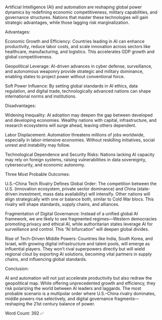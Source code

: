 Artificial Intelligence (AI) and automation are reshaping global power dynamics by redefining economic competitiveness, military capabilities, and governance structures. Nations that master these technologies will gain strategic advantages, while those lagging risk marginalization.

Advantages:

Economic Growth and Efficiency: Countries leading in AI can enhance productivity, reduce labor costs, and scale innovation across sectors like healthcare, manufacturing, and logistics. This accelerates GDP growth and global competitiveness.

Geopolitical Leverage: AI-driven advances in cyber defense, surveillance, and autonomous weaponry provide strategic and military dominance, enabling states to project power without conventional force.

Soft Power Influence: By setting global standards in AI ethics, data regulation, and digital trade, technologically advanced nations can shape international norms and institutions.

Disadvantages:

Widening Inequality: AI adoption may deepen the gap between developed and developing economies. Wealthy nations with capital, infrastructure, and research ecosystems will surge ahead, leaving others dependent.

Labor Displacement: Automation threatens millions of jobs worldwide, especially in labor-intensive economies. Without reskilling initiatives, social unrest and instability may follow.

Technological Dependence and Security Risks: Nations lacking AI capacity may rely on foreign systems, raising vulnerabilities in data sovereignty, cybersecurity, and economic autonomy.

Three Most Probable Outcomes:

U.S.–China Tech Rivalry Defines Global Order: The competition between the U.S. (innovation ecosystem, private sector dominance) and China (state-driven investment, mass data availability) will intensify. Other nations will align strategically with one or balance both, similar to Cold War blocs. This rivalry will shape standards, supply chains, and alliances.

Fragmentation of Digital Governance: Instead of a unified global AI framework, we are likely to see fragmented regimes—Western democracies promoting privacy and ethical AI, while authoritarian states leverage AI for surveillance and control. This “AI bifurcation” will deepen global divides.

Rise of Tech-Driven Middle Powers: Countries like India, South Korea, and Israel, with growing digital infrastructure and talent pools, will emerge as influential players. They won’t rival superpowers directly but will wield regional clout by exporting AI solutions, becoming vital partners in supply chains, and influencing global standards.

Conclusion:

AI and automation will not just accelerate productivity but also redraw the geopolitical map. While offering unprecedented growth and efficiency, they risk polarizing the world between AI leaders and laggards. The most probable scenario is a multipolar order where U.S.–China rivalry dominates, middle powers rise selectively, and digital governance fragments—reshaping the 21st century balance of power.

Word Count: 392 ✅
